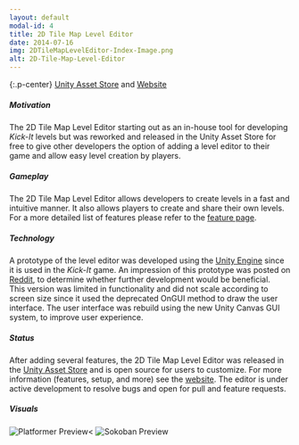 ```yaml
---
layout: default
modal-id: 4
title: 2D Tile Map Level Editor
date: 2014-07-16
img: 2DTileMapLevelEditor-Index-Image.png
alt: 2D-Tile-Map-Level-Editor
---
```


{:.p-center}
[Unity Asset Store][asset-store] and [Website][website]

##### Motivation
The 2D Tile Map Level Editor starting out as an in-house tool for developing _Kick-It_ levels but was reworked and released in the Unity Asset Store for free to give other developers the option of adding a level editor to their game and allow easy level creation by players.

##### Gameplay

The 2D Tile Map Level Editor allows developers to create levels in a fast and intuitive manner. It also allows players to create and share their own levels. For a more detailed list of features please refer to the [feature page][feature-page].

##### Technology

A prototype of the level editor was developed using the [Unity Engine][unity-3d] since it is used in the _Kick-It_ game. An impression of this prototype was posted on [Reddit][reddit-demo], to determine whether further development would be beneficial.  
This version was limited in functionality and did not scale according to screen size since it used the deprecated OnGUI method to draw the user interface. The user interface was rebuild using the new Unity Canvas GUI system, to improve user experience.

##### Status

After adding several features, the 2D Tile Map Level Editor was released in the [Unity Asset Store][asset-store] and is open source for users to customize. For more information (features, setup, and more) see the [website][website]. The editor is under active development to resolve bugs and open for pull and feature requests.

##### Visuals

<img src="{{ site.baseurl}}/assets/images/2D_tile_map_level_editor/Platformer-Preview.png" class="img-responsive img-centered" alt="Platformer Preview<">
<img src="{{site.baseurl}}/assets/images/2D_tile_map_level_editor/Sokoban-Preview.png" class="img-responsive img-centered" alt="Sokoban Preview"/>

[asset-store]: https://assetstore.unity.com/packages/tools/sprite-management/2d-tile-map-level-editor-90420
[website]: https://gracesgames.github.io/2DTileMapLevelEditor/
[feature-page]: https://gracesgames.github.io/2DTileMapLevelEditor/features/
[unity-3d]: https://unity3d.com/unity
[reddit-demo]: https://www.reddit.com/r/Unity2D/comments/641toe/made_an_2d_ingame_level_editor_anyone_interested/